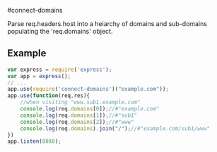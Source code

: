 #connect-domains

Parse req.headers.host into a heiarchy of domains and sub-domains populating the 'req.domains' object.


## Example

```js
var express = require('express');
var app = express();
// ...
app.use(require('connect-domains')("example.com"));
app.use(function(req,res){
    //when visiting "www.sub1.example.com"
    console.log(req.domains[0]);//#"example.com"
    console.log(req.domains[1]);//#"sub1"
    console.log(req.domains[2]);//#"www"
    console.log(req.domains).join("/");//#"example.com/sub1/www"
})
app.listen(8080);
```

